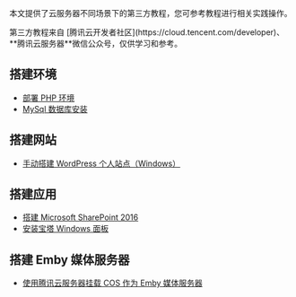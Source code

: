 本文提供了云服务器不同场景下的第三方教程，您可参考教程进行相关实践操作。

<dx-alert infotype="explain" title="">
第三方教程来自 [腾讯云开发者社区](https://cloud.tencent.com/developer)、**腾讯云服务器**微信公众号，仅供学习和参考。
</dx-alert>


## 搭建环境
- [部署 PHP 环境](https://cloud.tencent.com/developer/article/2272966)
- [MySql 数据库安装](https://cloud.tencent.com/developer/article/1432555)

## 搭建网站
- [手动搭建 WordPress 个人站点（Windows）](https://cloud.tencent.com/developer/article/2272982)

## 搭建应用
- [搭建 Microsoft SharePoint 2016](https://cloud.tencent.com/document/product/213/44481)
- [安装宝塔 Windows 面板](https://cloud.tencent.com/document/product/213/70802)

## 搭建 Emby 媒体服务器
- [使用腾讯云服务器挂载 COS 作为 Emby 媒体服务器](https://cloud.tencent.com/developer/article/2239382)
